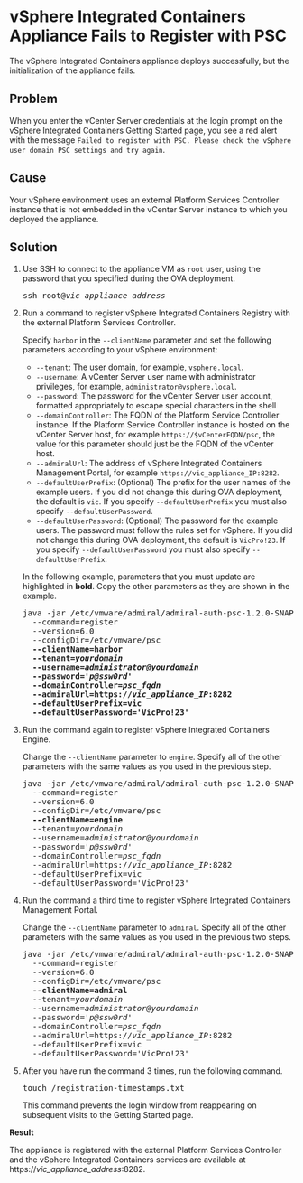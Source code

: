 # vSphere Integrated Containers Appliance Fails to Register with PSC #

The vSphere Integrated Containers appliance deploys successfully, but the initialization of the appliance fails.

## Problem ##

When you enter the vCenter Server credentials at the login prompt on the vSphere Integrated Containers Getting Started page, you see a red alert with the message `Failed to register with PSC. Please check the vSphere user domain PSC settings and try again`. 

## Cause ##

Your vSphere environment uses an external Platform Services Controller instance that is not embedded in the vCenter Server instance to which you deployed the appliance.

## Solution ##

1. Use SSH to connect to the appliance VM as `root` user, using the password that you specified during the OVA deployment.

    <pre>ssh root@<i>vic_appliance_address</i></pre>
2. Run a command to register vSphere Integrated Containers Registry with the external Platform Services Controller. 

    Specify `harbor` in the `--clientName` parameter and set the following parameters according to your vSphere environment:

    * `--tenant`: The user domain, for example, `vsphere.local`.
    * `--username`: A vCenter Server user name with administrator privileges, for example,  `administrator@vsphere.local`.
    * `--password`: The password for the vCenter Server user account, formatted appropriately to escape special characters in the shell
    * `--domainController`: The FQDN of the Platform Service Controller instance. If the Platform Service Controller instance is hosted on the vCenter Server host, for example `https://$vCenterFQDN/psc`, the value for this parameter should just be the FQDN of the vCenter host.
    * `--admiralUrl`: The address of vSphere Integrated Containers Management Portal, for example `https://vic_appliance_IP:8282`.
    * `--defaultUserPrefix`: (Optional) The prefix for the user names of the example users. If you did not change this during OVA deployment, the default is `vic`. If you specify `--defaultUserPrefix` you must also specify `--defaultUserPassword`.
    * `--defaultUserPassword`: (Optional) The password for the example users. The password must follow the rules set for vSphere. If you did not change this during OVA deployment, the default is `VicPro!23`. If you specify `--defaultUserPassword` you must also specify `--defaultUserPrefix`.

    In the following example, parameters that you must update are highlighted in **bold**. Copy the other parameters as they are shown in the example.

    <pre>java -jar /etc/vmware/admiral/admiral-auth-psc-1.2.0-SNAPSHOT-command.jar
     --command=register 
     --version=6.0 
     --configDir=/etc/vmware/psc 
     <b>--clientName=harbor
     --tenant=<i>yourdomain</i>
     --username=<i>administrator@yourdomain</i>
     --password='<i>p@ssw0rd</i>'
     --domainController=<i>psc_fqdn</i>
     --admiralUrl=https://<i>vic_appliance_IP</i>:8282
     --defaultUserPrefix=vic
     --defaultUserPassword='VicPro!23'</b>
</pre>

3. Run the command again to register vSphere Integrated Containers Engine.  

    Change the `--clientName` parameter to `engine`. Specify all of the other parameters with the same values as you used in the previous step.

    <pre>java -jar /etc/vmware/admiral/admiral-auth-psc-1.2.0-SNAPSHOT-command.jar
     --command=register 
     --version=6.0 
     --configDir=/etc/vmware/psc 
     <b>--clientName=engine</b>
     --tenant=<i>yourdomain</i>
     --username=<i>administrator@yourdomain</i>
     --password='<i>p@ssw0rd</i>'
     --domainController=<i>psc_fqdn</i>
     --admiralUrl=https://<i>vic_appliance_IP</i>:8282
     --defaultUserPrefix=vic
     --defaultUserPassword='VicPro!23'
</pre>

4. Run the command a third time to register vSphere Integrated Containers Management Portal. 

    Change the `--clientName` parameter to `admiral`. Specify all of the other parameters with the same values as you used in the previous two steps.

    <pre>java -jar /etc/vmware/admiral/admiral-auth-psc-1.2.0-SNAPSHOT-command.jar
     --command=register 
     --version=6.0 
     --configDir=/etc/vmware/psc 
     <b>--clientName=admiral</b>
     --tenant=<i>yourdomain</i>
     --username=<i>administrator@yourdomain</i>
     --password='<i>p@ssw0rd</i>'
     --domainController=<i>psc_fqdn</i>
     --admiralUrl=https://<i>vic_appliance_IP</i>:8282
     --defaultUserPrefix=vic
     --defaultUserPassword='VicPro!23'
</pre>

5. After you have run the command 3 times, run the following command.

    <pre>touch /registration-timestamps.txt</pre>

    This command prevents the login window from reappearing on subsequent visits to the Getting Started page.

**Result** 

The appliance is registered with the external Platform Services Controller and the vSphere Integrated Containers services are available at https://<i>vic_appliance_address</i>:8282.

